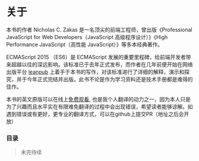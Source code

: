 # 关于

本书的作者 Nicholas C. Zakas 是一名顶尖的前端工程师，曾出版《Professional JavaScript for Web Developers（JavaScript 高级程序设计）》《High Performance JavaScript（高性能 JavaScript）》等多本经典著作。

ECMAScript 2015 （ES6）是 ECMAScript 发展的重要里程碑，给前端开发者带来超越以往的深远影响。该标准已于去年正式发布，而作者在几年前便开始在网络出版平台 [leanpub](http://leanpub.com) 上着手于本书的写作，对该标准进行了详细的解释，演示和探究，并于今年正式完结并出版。此书不论是作为学习资料还是技术手册都是难得的佳作。

本书的英文原版可以在线上[免费观看](https://leanpub.com/understandinges6/read), 也是我个人翻译的动力之一，因为本人只是为了兴趣而且水平实在有限难免翻译的过程中会出现错误，希望读者能够谅解。如遇到错误或有更好，更专业的翻译方式，可以在github上提交PR（地址之后会开放）

### 目录

> 未完待续